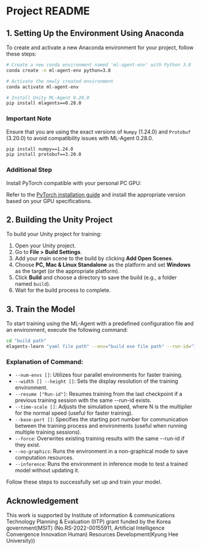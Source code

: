 # Project README

## 1. Setting Up the Environment Using Anaconda
To create and activate a new Anaconda environment for your project, follow these steps:

```bash
# Create a new conda environment named 'ml-agent-env' with Python 3.8
conda create -n ml-agent-env python=3.8

# Activate the newly created environment
conda activate ml-agent-env

# Install Unity ML-Agent 0.28.0
pip install mlagents==0.28.0
```

### Important Note
Ensure that you are using the exact versions of `Numpy` (1.24.0) and `Protobuf` (3.20.0) to avoid compatibility issues with ML-Agent 0.28.0.
```bash
pip install numpy==1.24.0
pip install protobuf==3.20.0
```
### Additional Step
Install PyTorch compatible with your personal PC GPU:

Refer to the [PyTorch installation guide](https://pytorch.org/get-started/locally/) and install the appropriate version based on your GPU specifications.


## 2. Building the Unity Project
To build your Unity project for training:
1. Open your Unity project.
2. Go to **File > Build Settings**.
3. Add your main scene to the build by clicking **Add Open Scenes**.
4. Choose **PC, Mac & Linux Standalone** as the platform and set **Windows** as the target (or the appropriate platform).
5. Click **Build** and choose a directory to save the build (e.g., a folder named `build`).
6. Wait for the build process to complete.

## 3. Train the Model
To start training using the ML-Agent with a predefined configuration file and an environment, execute the following command:

```bash
cd "build path"
mlagents-learn "yaml file path" --env="build exe file path" --run-id="ID"
```

### Explanation of Command:
- `--num-envs []`: Utilizes four parallel environments for faster training.
- `--width [] --height []`: Sets the display resolution of the training environment.
- `--resume ["Run-id"]`: Resumes training from the last checkpoint if a previous training session with the same --run-id exists.
- `--time-scale []`: Adjusts the simulation speed, where N is the multiplier for the normal speed (useful for faster training).
- `--base-port []`: Specifies the starting port number for communication between the training process and environments (useful when running multiple training sessions).
- `--force`: Overwrites existing training results with the same --run-id if they exist.
- `--no-graphics`: Runs the environment in a non-graphical mode to save computation resources.
- `--inference`: Runs the environment in inference mode to test a trained model without updating it.

Follow these steps to successfully set up and train your model.

## Acknowledgement
This work is supported by Institute of information & communications Technology Planning & Evaluation (IITP) grant funded by the Korea government(MSIT) (No.RS-2022-00155911, Artificial Intelligence Convergence Innovation Human) Resources Development(Kyung Hee University)) 
